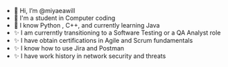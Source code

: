 - 👋 Hi, I’m @miyaeawill
- 👀 I'm a student in Computer coding
- 🌱 I know Python , C++, and currently learning Java
- ✨ I am currerntly transitioning to a Software Testing or a QA Analyst role
- ✨ I have obtain certifications in Agile and Scrum fundamentals
- ✨ I know how to use Jira and Postman
- ✨ I have work history in network security and threats

<!---
miyaeawill/miyaeawill is a ✨ special ✨ repository because its `README.md` (this file) appears on your GitHub profile.
You can click the Preview link to take a look at your changes.
--->
